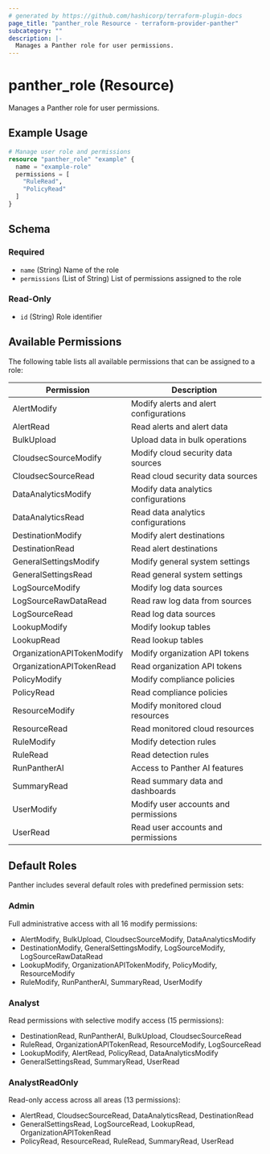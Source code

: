 ```yaml
---
# generated by https://github.com/hashicorp/terraform-plugin-docs
page_title: "panther_role Resource - terraform-provider-panther"
subcategory: ""
description: |-
  Manages a Panther role for user permissions.
---
```


# panther_role (Resource)

Manages a Panther role for user permissions.

## Example Usage

```terraform
# Manage user role and permissions
resource "panther_role" "example" {
  name = "example-role"
  permissions = [
    "RuleRead",
    "PolicyRead"
  ]
}
```

<!-- schema generated by tfplugindocs -->
## Schema

### Required

- `name` (String) Name of the role
- `permissions` (List of String) List of permissions assigned to the role

### Read-Only

- `id` (String) Role identifier

## Available Permissions

The following table lists all available permissions that can be assigned to a role:

| Permission | Description |
|------------|-------------|
| AlertModify | Modify alerts and alert configurations |
| AlertRead | Read alerts and alert data |
| BulkUpload | Upload data in bulk operations |
| CloudsecSourceModify | Modify cloud security data sources |
| CloudsecSourceRead | Read cloud security data sources |
| DataAnalyticsModify | Modify data analytics configurations |
| DataAnalyticsRead | Read data analytics configurations |
| DestinationModify | Modify alert destinations |
| DestinationRead | Read alert destinations |
| GeneralSettingsModify | Modify general system settings |
| GeneralSettingsRead | Read general system settings |
| LogSourceModify | Modify log data sources |
| LogSourceRawDataRead | Read raw log data from sources |
| LogSourceRead | Read log data sources |
| LookupModify | Modify lookup tables |
| LookupRead | Read lookup tables |
| OrganizationAPITokenModify | Modify organization API tokens |
| OrganizationAPITokenRead | Read organization API tokens |
| PolicyModify | Modify compliance policies |
| PolicyRead | Read compliance policies |
| ResourceModify | Modify monitored cloud resources |
| ResourceRead | Read monitored cloud resources |
| RuleModify | Modify detection rules |
| RuleRead | Read detection rules |
| RunPantherAI | Access to Panther AI features |
| SummaryRead | Read summary data and dashboards |
| UserModify | Modify user accounts and permissions |
| UserRead | Read user accounts and permissions |

## Default Roles

Panther includes several default roles with predefined permission sets:

### Admin

Full administrative access with all 16 modify permissions:

- AlertModify, BulkUpload, CloudsecSourceModify, DataAnalyticsModify
- DestinationModify, GeneralSettingsModify, LogSourceModify, LogSourceRawDataRead
- LookupModify, OrganizationAPITokenModify, PolicyModify, ResourceModify
- RuleModify, RunPantherAI, SummaryRead, UserModify

### Analyst

Read permissions with selective modify access (15 permissions):

- DestinationRead, RunPantherAI, BulkUpload, CloudsecSourceRead
- RuleRead, OrganizationAPITokenRead, ResourceModify, LogSourceRead
- LookupModify, AlertRead, PolicyRead, DataAnalyticsModify
- GeneralSettingsRead, SummaryRead, UserRead

### AnalystReadOnly

Read-only access across all areas (13 permissions):

- AlertRead, CloudsecSourceRead, DataAnalyticsRead, DestinationRead
- GeneralSettingsRead, LogSourceRead, LookupRead, OrganizationAPITokenRead
- PolicyRead, ResourceRead, RuleRead, SummaryRead, UserRead
